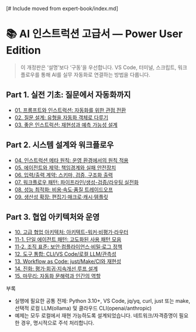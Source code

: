 [# Include moved from expert-book/index.md]
# 📚 AI 인스트럭션 고급서 — Power User Edition

> 이 개정판은 ‘설명’보다 ‘구동’을 우선합니다. VS Code, 터미널, 스크립트, 워크플로우를 통해 AI를 실무 자동화로 연결하는 방법을 다룹니다.

## Part 1. 실전 기초: 질문에서 자동화까지
- [01. 프롬프트와 인스트럭션: 자동화를 위한 관점 전환](01-introduction.md)
- [02. 질문 설계: 유형을 자동화 객체로 다루기](02-questions.md)
- [03. 좋은 인스트럭션: 재현성과 예측 가능성 설계](03-good-instructions.md)

## Part 2. 시스템 설계와 워크플로우
- [04. 인스트럭션 메타 원칙: 운영 환경에서의 원칙 적용](04-meta-principles.md)
- [05. 에이전트와 제약: 책임경계와 실패 안전장치](05-agent-constraints.md)
- [06. 입력/출력 계약: 스키마, 검증, 구조화 출력](06-input-output.md)
- [07. 워크플로우 패턴: 파이프라인/생성-검증/라우팅 실전화](07-process-workflow.md)
- [08. 성능 최적화: 비용·속도·품질 트레이드오프](08-performance.md)
- [09. 생산성 확장: 편집기·매크로·캐시·템플릿](09-productivity.md)

## Part 3. 협업 아키텍처와 운영
- [10. 고급 협업 아키텍처: 아키텍트-워커·비평가·라우터](10-advanced-collaboration-architectures.md)
- [11-1. 단일 에이전트 패턴: 고도화된 사용 패턴 모음](11-1-single-agent-patterns.md)
- [11-2. 조직 표준: 보안·컴플라이언스·비밀·로그 정책](11-2-organizational-standards.md)
- [12. 도구 통합: CLI/VS Code/로컬 LLM/관측성](12-tools.md)
- [13. Workflow as Code: just/Make/CI와 재현성](13-workflow-as-code.md)
- [14. 진화: 평가·회귀·지속개선 루프 설계](14-evolution.md)
- [15. 마무리: 자동화 문해력과 인간의 역할](15-conclusion.md)

부록
- 실행에 필요한 공통 전제: Python 3.10+, VS Code, jq/yq, curl, just 또는 make, 선택적 로컬 LLM(ollama) 및 클라우드 CLI(openai/anthropic)
- 예제는 모두 로컬에서 재현 가능하도록 설계되었습니다. 네트워크/자격증명이 필요한 경우, 명시적으로 주석 처리합니다.

